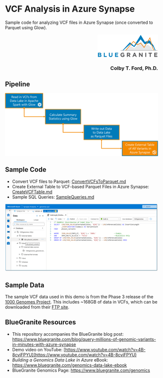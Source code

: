 # VCF Analysis in Azure Synapse
Sample code for analyzing VCF files in Azure Synapse (once converted to Parquet using Glow).

<p align="right"><img src="https://raw.githubusercontent.com/BlueGranite/azure-synapse-vcf-analysis/master/img/bg_logo.png" width="200px"></p>

<h3 align=right>Colby T. Ford, Ph.D.</h3>

## Pipeline
<img src="https://raw.githubusercontent.com/BlueGranite/azure-synapse-vcf-analysis/main/img/pipeline.png">

## Sample Code
- Convert VCF files to Parquet: [ConvertVCFsToParquet.md](ConvertVCFsToParquet.md)
- Create External Table to VCF-based Parquet Files in Azure Synapse: [CreateVCFTable.md](CreateVCFTable.md)
- Sample SQL Queries: [SampleQueries.md](SampleQueries.md)


<img src="https://raw.githubusercontent.com/BlueGranite/azure-synapse-vcf-analysis/main/img/synapse.png">

## Sample Data
The sample VCF data used in this demo is from the Phase 3 release of the [1000 Genomes Project](https://www.internationalgenome.org/data/).
This includes ~168GB of data in VCFs, which can be downloaded from their [FTP site](ftp://ftp.1000genomes.ebi.ac.uk/vol1/ftp/release/20130502/).

## BlueGranite Resources
- This repository accompanies the BlueGranite blog post: https://www.bluegranite.com/blog/query-millions-of-genomic-variants-in-minutes-with-azure-synapse
- Demo video on YouTube: [https://www.youtube.com/watch?v=4B-8cviFPYU](https://www.youtube.com/watch?v=4B-8cviFPYU)
- _Building a Genomics Data Lake in Azure_ eBook: https://www.bluegranite.com/genomics-data-lake-ebook
- BlueGranite Genomics Page: https://www.bluegranite.com/genomics
